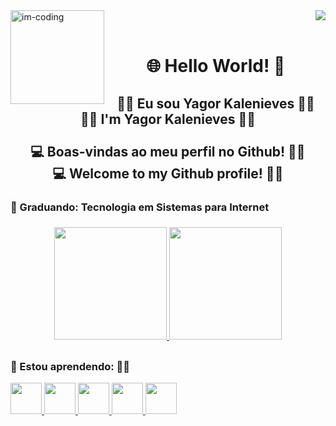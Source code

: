 <img align="left" width="150" alt="im-coding" src="https://media.tenor.com/CmcZWZuvMxoAAAAd/typing-monkey.gif">
<div align="end">
  <a href="https://www.linkedin.com/in/yagorkln" target="_blank"><img src="https://img.shields.io/badge/-LinkedIn-%230077B5?style=for-the-badge&logo=linkedin&logoColor=white" target="_blank"></a>   
</div>

<br/>

<div align="center">
  <h1> 🌐 Hello World! 👋</h1>
    <h2>
      <div>
      👨‍💻 Eu sou Yagor Kalenieves 👨‍💻 <br/> 👨‍💻 I'm Yagor Kalenieves 👨‍💻 <br/><br/>
      💻 Boas-vindas ao meu perfil no Github! 🙋‍♂️ <br/> 💻 Welcome to my Github profile! 🙋‍♂️
    </h2>
</div>

<h3>🌱 Graduando: Tecnologia em Sistemas para Internet<h3></h3>

<div align="center">
  <a href="https://github.com/klnyagor">
    <img height="180em" src="https://github-readme-stats.vercel.app/api?username=klnyagor&show_icons=true&theme=github_dark&include_all_commits=true&count_private=true"/>
  </a>
  <a href="https://github.com/klnyagor?tab=repositories">
    <img height="180em" src="https://github-readme-stats.vercel.app/api/top-langs/?username=klnyagor&layout=compact&langs_count=10&theme=github_dark&border_radius=10"/>
  </a>
</div>

##
<h3> 🤔 Estou aprendendo: 👨‍💻 </h3>
  <div style="display: inline_block">
    <a href="https://www.python.org/" target="_blank">
      <img src="https://cdn.jsdelivr.net/gh/devicons/devicon/icons/python/python-original-wordmark.svg" width="50" />
    </a>
    <a href="https://developer.mozilla.org/pt-BR/docs/Web/HTML" target="_blank"> 
      <img src="https://cdn.jsdelivr.net/gh/devicons/devicon/icons/html5/html5-original-wordmark.svg" width="50" />
    </a>
    <a href="https://www.javascript.com/" target="_blank"> 
      <img src="https://cdn.jsdelivr.net/gh/devicons/devicon/icons/javascript/javascript-original.svg" width="50" />
    </a>
    <a href="https://www.postgresql.org/" target="_blank"> 
      <img src="https://cdn.jsdelivr.net/gh/devicons/devicon/icons/postgresql/postgresql-original-wordmark.svg" width="50" />
    </a>
    <a href="https://www.oracle.com/java/technologies/downloads/" target="_blank">
      <img src="https://cdn.jsdelivr.net/gh/devicons/devicon/icons/java/java-original-wordmark.svg" width="50" />
    </a>
</div>

<!--
**klnyagor/klnyagor** is a ✨ _special_ ✨ repository because its `README.md` (this file) appears on your GitHub profile.

Here are some ideas to get you started:

- 🔭 I’m currently working on ...
- 🌱 I’m currently learning ...
- 👯 I’m looking to collaborate on ...
- 🤔 I’m looking for help with ...
- 💬 Ask me about ...
- 📫 How to reach me: ...
- 😄 Pronouns: ...
- ⚡ Fun fact: ...
-->
